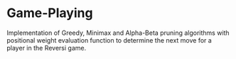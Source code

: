 Game-Playing
============

Implementation of Greedy, Minimax and Alpha-Beta pruning algorithms with positional weight evaluation function to determine the next move for a player in the Reversi game.
